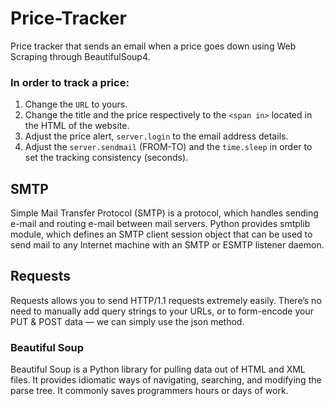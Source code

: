 # Price-Tracker
Price tracker that sends an email when a price goes down using Web Scraping through BeautifulSoup4.

### In order to track a price:
1. Change the `URL` to yours.
2. Change the title and the price respectively to the `<span in>` located in the HTML of the website.
3. Adjust the price alert, `server.login` to the email address details.
4. Adjust the `server.sendmail` (FROM-TO) and the `time.sleep` in order to set the tracking consistency (seconds).


## SMTP
Simple Mail Transfer Protocol (SMTP) is a protocol, which handles sending e-mail and routing e-mail between mail servers. Python provides smtplib module, which defines an SMTP client session object that can be used to send mail to any Internet machine with an SMTP or ESMTP listener daemon.

## Requests
Requests allows you to send HTTP/1.1 requests extremely easily. There’s no need to manually add query strings to your URLs, or to form-encode your PUT & POST data — we can simply use the json method.

### Beautiful Soup
Beautiful Soup is a Python library for pulling data out of HTML and XML files. It provides idiomatic ways of navigating, searching, and modifying the parse tree. It commonly saves programmers hours or days of work.
